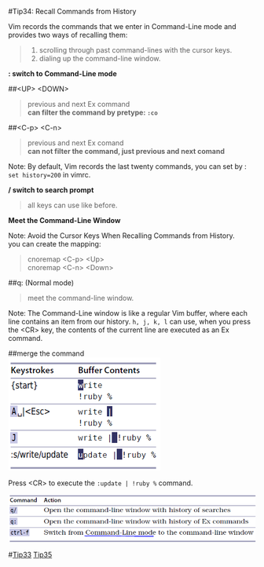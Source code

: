 #Tip34: Recall Commands from History  
  
Vim records the commands that we enter in Command-Line mode and provides two ways of recalling them:  
>1. scrolling through past command-lines with the cursor keys.  
>2. dialing up the command-line window.  
  
**: switch to Command-Line mode**  
  
##&lt;UP&gt; &lt;DOWN&gt;  
>previous and next Ex command  
>**can filter the command by pretype: `:co`**
  
##&lt;C-p&gt; &lt;C-n&gt;  
>previous and next Ex comand  
>**can not filter the command, just previous and next comand**  
  
Note: By default, Vim records the last twenty commands, you can set by : `set history=200` in vimrc.  
  
**/ switch to search prompt**  
>all keys can use like before.  
  
  
**Meet the Command-Line Window**  
  
Note: Avoid the Cursor Keys When Recalling Commands from History.  
you can create the mapping:  
>cnoremap &lt;C-p&gt; &lt;Up&gt;  
>cnoremap &lt;C-n&gt; &lt;Down&gt;  
  
##q: (Normal mode)  
>meet the command-line window.   
  
Note: The Command-Line window is like a regular Vim buffer, where each line contains an item from our history. `h, j, k, l` can use,  when you press the &lt;CR&gt; key, the contents of the current line are executed as an Ex command.  
  
##merge the command  
![tip34_1](images/tip34_1.png)  
  
Press &lt;CR&gt; to execute the `:update | !ruby %` command.  
  
![tip34_2](images/tip34_2.png)  
      
#[Tip33](tip33.md) [Tip35](tip35.md)

